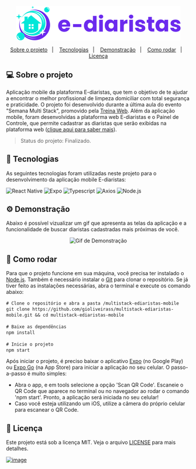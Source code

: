<p align="center">
    <img src=".github/logo.svg" 
    alt="E-diaristas">
</p>

<p align="center">
  <a href="#projeto">Sobre o projeto</a>&nbsp;&nbsp;&nbsp;|&nbsp;&nbsp;&nbsp;
  <a href="#tecnologias">Tecnologias</a>&nbsp;&nbsp;&nbsp;|&nbsp;&nbsp;&nbsp;
  <a href="#demonstracao">Demonstração</a>&nbsp;&nbsp;&nbsp;|&nbsp;&nbsp;&nbsp;
  <a href="#iniciando">Como rodar</a>&nbsp;&nbsp;&nbsp;|&nbsp;&nbsp;&nbsp;
  <a href="#licença">Licença</a>
</p>

## <a id="projeto"> 💻 Sobre o projeto </a>

Aplicação mobile da plataforma E-diaristas, que tem o objetivo de te ajudar a encontrar o melhor profissional de limpeza domiciliar com total segurança e praticidade. O projeto foi desenvolvido durante a última aula do evento "Semana Multi Stack", promovido pela [Treina Web](https://www.treinaweb.com.br/). Além da aplicação mobile, foram desenvolvidas a plataforma web E-diaristas e o Painel de Controle, que permite cadastrar as diaristas que serão exibidas na plataforma web ([clique aqui para saber mais](https://github.com/gioliveirass/multistack-ediaristas#--sobre-o-projeto-)).

> Status do projeto: Finalizado.

## <a id="tecnologias"> 🧪 Tecnologias </a>

As seguintes tecnologias foram utilizadas neste projeto para o desenvolvimento da aplicação mobile E-diaristas:

![React Native](https://img.shields.io/badge/React_Native-20232A?style=for-the-badge&logo=react&logoColor=61DAFB)
![Expo](https://img.shields.io/badge/Expo-000020?style=for-the-badge&logo=expo&logoColor=61DAFB)
![Typescript](https://img.shields.io/badge/TypeScript-007ACC?style=for-the-badge&logo=typescript&logoColor=white)
![Axios](https://img.shields.io/badge/Axios-5a29e4?style=for-the-badge)
![Node.js](https://img.shields.io/badge/Node.js-43853D?style=for-the-badge&logo=node-dot-js&logoColor=white)

## <a id="demonstracao"> ⚙️ Demonstração </a>

Abaixo é possível vizualizar um gif que apresenta as telas da aplicação e a funcionalidade de buscar diaristas cadastradas mais próximas de você.
<p align="center">
    <img src='.github/demonstracao.gif' alt='Gif de Demonstração'
</p>

## <a id="iniciando"> 🚀 Como rodar </a>

Para que o projeto funcione em sua máquina, você precisa ter instalado o [Node.js](https://nodejs.org/en/). Também é necessário instalar o [Git](https://git-scm.com/) para clonar o repositório. Se já tiver feito as instalações necessárias, abra o terminal e execute os comando abaixo:

```
# Clone o repositório e abra a pasta /multistack-ediaristas-mobile
git clone https://github.com/gioliveirass/multistack-ediaristas-mobile.git && cd multistack-ediaristas-mobile
  
# Baixe as dependências 
npm install
  
# Inicie o projeto
npm start
```

Após iniciar o projeto, é preciso baixar o aplicativo [Expo](https://play.google.com/store/apps/details?id=host.exp.exponent&hl=pt_BR&gl=US) (no Google Play) ou [Expo Go](https://apps.apple.com/br/app/expo-go/id982107779) (na App Store) para iniciar a aplicação no seu celular. O passo-a-passo é muito simples:

- Abra o app, e em tools selecione a opção 'Scan QR Code'. Escaneie o QR Code que aparece no terminal ou no navegador ao rodar o comando 'npm start'. Pronto, a aplicação será iniciada no seu celular!
- Caso você esteja utilizando um iOS, utilize a câmera do próprio celular para escanear o QR Code. 

## <a id="licença"> 📝 Licença </a>

Este projeto está sob a licença MIT. Veja o arquivo [LICENSE](https://github.com/gioliveirass/multistack-ediaristas/blob/main/LICENSE) para mais detalhes.

[![image](https://img.shields.io/badge/👽%20Giovana%20Thaís%20O.%20Silva-LinkedIn-239120?style=flat-square)](https://www.linkedin.com/in/gioliveirass/)
